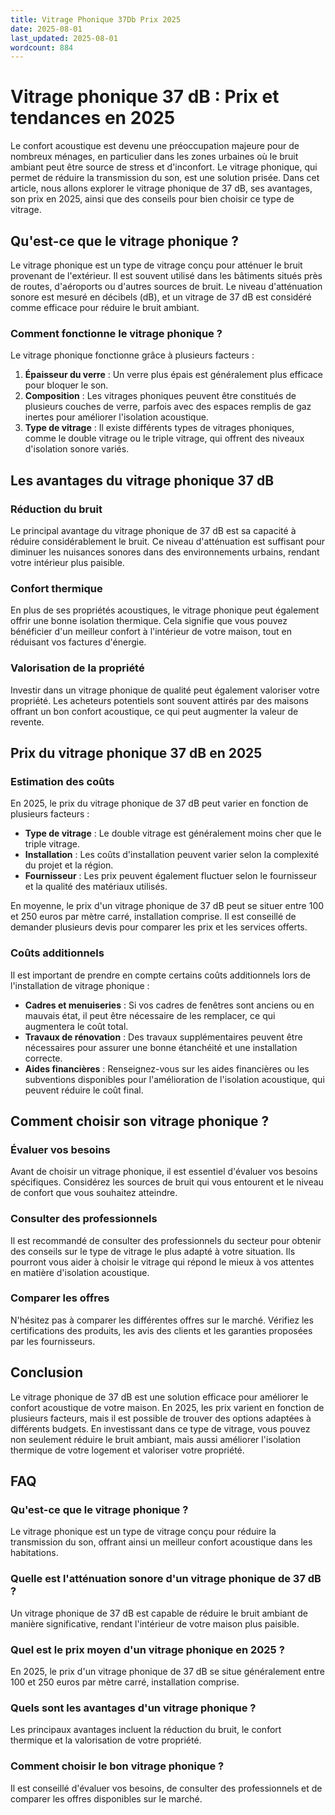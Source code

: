 ```yaml
---
title: Vitrage Phonique 37Db Prix 2025
date: 2025-08-01
last_updated: 2025-08-01
wordcount: 884
---
```


# Vitrage phonique 37 dB : Prix et tendances en 2025

Le confort acoustique est devenu une préoccupation majeure pour de nombreux ménages, en particulier dans les zones urbaines où le bruit ambiant peut être source de stress et d'inconfort. Le vitrage phonique, qui permet de réduire la transmission du son, est une solution prisée. Dans cet article, nous allons explorer le vitrage phonique de 37 dB, ses avantages, son prix en 2025, ainsi que des conseils pour bien choisir ce type de vitrage.

## Qu'est-ce que le vitrage phonique ?

Le vitrage phonique est un type de vitrage conçu pour atténuer le bruit provenant de l'extérieur. Il est souvent utilisé dans les bâtiments situés près de routes, d'aéroports ou d'autres sources de bruit. Le niveau d'atténuation sonore est mesuré en décibels (dB), et un vitrage de 37 dB est considéré comme efficace pour réduire le bruit ambiant.

### Comment fonctionne le vitrage phonique ?

Le vitrage phonique fonctionne grâce à plusieurs facteurs :

1. **Épaisseur du verre** : Un verre plus épais est généralement plus efficace pour bloquer le son.
2. **Composition** : Les vitrages phoniques peuvent être constitués de plusieurs couches de verre, parfois avec des espaces remplis de gaz inertes pour améliorer l'isolation acoustique.
3. **Type de vitrage** : Il existe différents types de vitrages phoniques, comme le double vitrage ou le triple vitrage, qui offrent des niveaux d'isolation sonore variés.

## Les avantages du vitrage phonique 37 dB

### Réduction du bruit

Le principal avantage du vitrage phonique de 37 dB est sa capacité à réduire considérablement le bruit. Ce niveau d'atténuation est suffisant pour diminuer les nuisances sonores dans des environnements urbains, rendant votre intérieur plus paisible.

### Confort thermique

En plus de ses propriétés acoustiques, le vitrage phonique peut également offrir une bonne isolation thermique. Cela signifie que vous pouvez bénéficier d'un meilleur confort à l'intérieur de votre maison, tout en réduisant vos factures d'énergie.

### Valorisation de la propriété

Investir dans un vitrage phonique de qualité peut également valoriser votre propriété. Les acheteurs potentiels sont souvent attirés par des maisons offrant un bon confort acoustique, ce qui peut augmenter la valeur de revente.

## Prix du vitrage phonique 37 dB en 2025

### Estimation des coûts

En 2025, le prix du vitrage phonique de 37 dB peut varier en fonction de plusieurs facteurs :

- **Type de vitrage** : Le double vitrage est généralement moins cher que le triple vitrage.
- **Installation** : Les coûts d'installation peuvent varier selon la complexité du projet et la région.
- **Fournisseur** : Les prix peuvent également fluctuer selon le fournisseur et la qualité des matériaux utilisés.

En moyenne, le prix d'un vitrage phonique de 37 dB peut se situer entre 100 et 250 euros par mètre carré, installation comprise. Il est conseillé de demander plusieurs devis pour comparer les prix et les services offerts.

### Coûts additionnels

Il est important de prendre en compte certains coûts additionnels lors de l'installation de vitrage phonique :

- **Cadres et menuiseries** : Si vos cadres de fenêtres sont anciens ou en mauvais état, il peut être nécessaire de les remplacer, ce qui augmentera le coût total.
- **Travaux de rénovation** : Des travaux supplémentaires peuvent être nécessaires pour assurer une bonne étanchéité et une installation correcte.
- **Aides financières** : Renseignez-vous sur les aides financières ou les subventions disponibles pour l'amélioration de l'isolation acoustique, qui peuvent réduire le coût final.

## Comment choisir son vitrage phonique ?

### Évaluer vos besoins

Avant de choisir un vitrage phonique, il est essentiel d'évaluer vos besoins spécifiques. Considérez les sources de bruit qui vous entourent et le niveau de confort que vous souhaitez atteindre.

### Consulter des professionnels

Il est recommandé de consulter des professionnels du secteur pour obtenir des conseils sur le type de vitrage le plus adapté à votre situation. Ils pourront vous aider à choisir le vitrage qui répond le mieux à vos attentes en matière d'isolation acoustique.

### Comparer les offres

N'hésitez pas à comparer les différentes offres sur le marché. Vérifiez les certifications des produits, les avis des clients et les garanties proposées par les fournisseurs.

## Conclusion

Le vitrage phonique de 37 dB est une solution efficace pour améliorer le confort acoustique de votre maison. En 2025, les prix varient en fonction de plusieurs facteurs, mais il est possible de trouver des options adaptées à différents budgets. En investissant dans ce type de vitrage, vous pouvez non seulement réduire le bruit ambiant, mais aussi améliorer l'isolation thermique de votre logement et valoriser votre propriété.

## FAQ

### Qu'est-ce que le vitrage phonique ?

Le vitrage phonique est un type de vitrage conçu pour réduire la transmission du son, offrant ainsi un meilleur confort acoustique dans les habitations.

### Quelle est l'atténuation sonore d'un vitrage phonique de 37 dB ?

Un vitrage phonique de 37 dB est capable de réduire le bruit ambiant de manière significative, rendant l'intérieur de votre maison plus paisible.

### Quel est le prix moyen d'un vitrage phonique en 2025 ?

En 2025, le prix d'un vitrage phonique de 37 dB se situe généralement entre 100 et 250 euros par mètre carré, installation comprise.

### Quels sont les avantages d'un vitrage phonique ?

Les principaux avantages incluent la réduction du bruit, le confort thermique et la valorisation de votre propriété.

### Comment choisir le bon vitrage phonique ?

Il est conseillé d'évaluer vos besoins, de consulter des professionnels et de comparer les offres disponibles sur le marché.